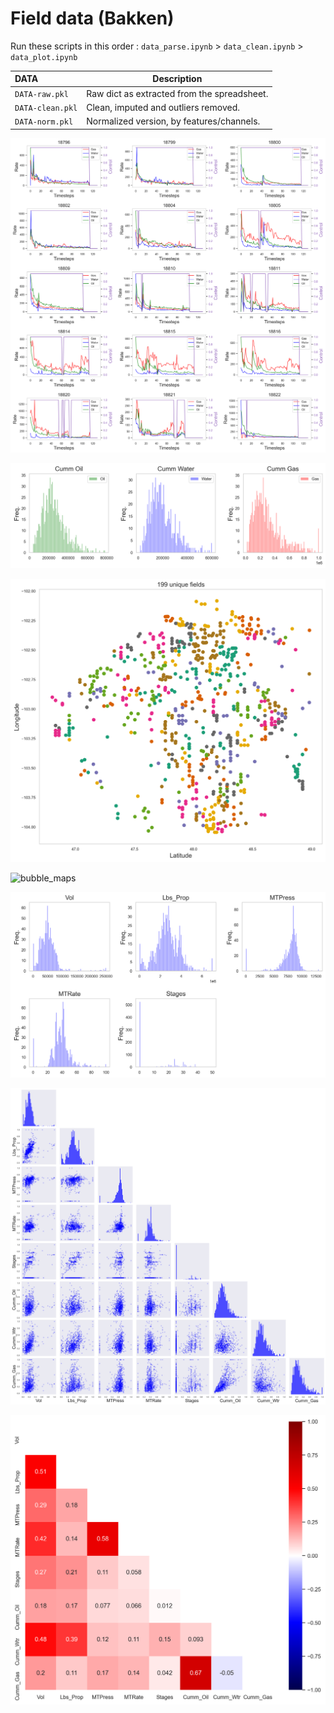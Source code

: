 # Field data (Bakken)

Run these scripts in this order : `data_parse.ipynb` > `data_clean.ipynb` > `data_plot.ipynb`

| **DATA**         | Description| 
| :-------------   |-----------|
| `DATA-raw.pkl`   | Raw dict as extracted from the spreadsheet.|
| `DATA-clean.pkl` | Clean, imputed and outliers removed. |
| `DATA-norm.pkl`  | Normalized version, by features/channels.|

![sample_profiles](readme/sample_profiles.png)

![cumm_hists](readme/cumm_hists.png)

![field_maps](readme/field_maps.png)

![bubble_maps](readme/bubble_maps.png)

![props_hists](readme/props_hists.png)

![correllogram](readme/correllogram.png)

![heatmap](readme/heatmap.png)




